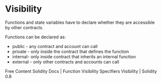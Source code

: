 # Visibility

Functions and state variables have to declare whether they are accessible by other contracts.

Functions can be declared as:

- public - any contract and account can call
- private - only inside the contract that defines the function
- internal- only inside contract that inherits an internal function
- external - only other contracts and accounts can call

<ResourceGroupTitle>Free Content</ResourceGroupTitle>
<BadgeLink colorScheme='yellow' badgeText='Read' href='https://docs.soliditylang.org/en/v0.8.11/cheatsheet.html?highlight=visibility#function-visibility-specifiers'>Solidity Docs | Function Visibility Specifiers</BadgeLink>
<BadgeLink badgeText='Watch' href='https://www.youtube.com/watch?v=f4sD6F-OhMY'>Visibility | Solidity 0.8</BadgeLink>
